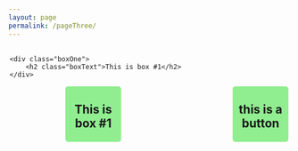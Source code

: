 ```yaml
---
layout: page
permalink: /pageThree/
---
```


<div class="wrapper">

	<div class="boxOne">
		<h2 class="boxText">This is box #1</h2>
	</div>

<div class="boxTwo">
		<h2 class="boxText">This is box #1</h2>
	</div>
	
<div class="boxThree">

<h2>this is a button</h2>

</div>

</div>

<style type="text/css">

	.boxOne{
		background-color: lightgreen;
		float:left;
		width: 20%;
		height: 100px;
		border-radius: 5%;
		text-align: center;

	}
	.boxTwo{
		background-color: lightgreen;
		float: left;
		margin-left: 20%;
		width: 20%;
		height: 100px;
		border-radius: 5%;
		text-align: center;

	}
	.boxThree{
		background-color: lightgreen;
		float:right;
		width: 20%;
		height: 100px;
		border-radius: 5%;
		text-align: center;

	}
	.wrapper{
		padding: 2px;

	}
</style>
